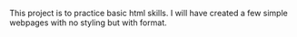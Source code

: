 This project is to practice basic html skills.
I will have created a few simple webpages with no styling but with format.
